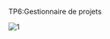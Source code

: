 TP6:Gestionnaire de projets


![1](https://github.com/user-attachments/assets/2c4cc216-ab07-46d9-83a3-0c7c7b874811)
